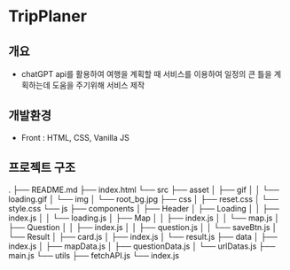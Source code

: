 # TripPlaner
## 개요
* chatGPT api를 활용하여 여행을 계획할 때 서비스를 이용하여 일정의 큰 틀을 계획하는데 도움을 주기위해 서비스 제작
## 개발환경
* Front : HTML, CSS, Vanilla JS
## 프로젝트 구조
.
├── README.md
├── index.html
└── src
    ├── asset
    │   ├── gif
    │   │   └── loading.gif
    │   └── img
    │       └── root_bg.jpg
    ├── css
    │   ├── reset.css
    │   └── style.css
    └── js
        ├── components
        │   ├── Header
        │   ├── Loading
        │   │   ├── index.js
        │   │   └── loading.js
        │   ├── Map
        │   │   ├── index.js
        │   │   └── map.js
        │   ├── Question
        │   │   ├── index.js
        │   │   ├── question.js
        │   │   └── saveBtn.js
        │   └── Result
        │       ├── card.js
        │       ├── index.js
        │       └── result.js
        ├── data
        │   ├── index.js
        │   ├── mapData.js
        │   ├── questionData.js
        │   └── urlDatas.js
        ├── main.js
        └── utils
            ├── fetchAPI.js
            └── index.js
